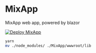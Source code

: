 # MixApp

MixApp web app, powered by blazor

[![Deploy MixApp](https://github.com/ConchbrainClub/MixApp/actions/workflows/deploy.yaml/badge.svg)](https://github.com/ConchbrainClub/MixApp/actions/workflows/deploy.yaml)

```bash
yarn
mv ./node_modules/ ./MixApp/wwwroot/lib
```